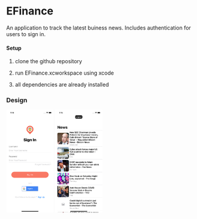 # EFinance
An application to track the latest buiness news. Includes authentication for users to sign in.

#### Setup 
1. clone the github repository 

2. run EFinance.xcworkspace using xcode

3. all dependencies are already installed

### Design
<p float="left">
<img src="https://github.com/ConnorDong/EFinance/blob/EFinance1.2/Simulator%20Screen%20Shot%20-%20iPhone%2011%20-%202021-05-08%20at%2013.14.50.png" width="25%" height="25%">
  <span></span>
<img src="https://github.com/ConnorDong/EFinance/blob/EFinance1.2/Simulator%20Screen%20Shot%20-%20iPhone%2011%20-%202021-05-08%20at%2013.15.31.png" width="25%" height="25%">
</p>
